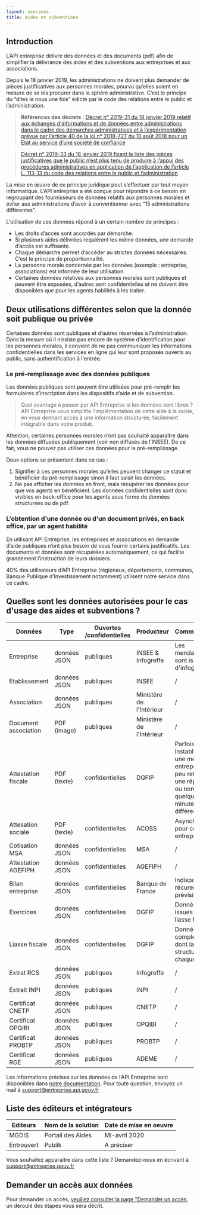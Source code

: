 ```yaml
---
layout: usecases
title: Aides et subventions
---
```


## Introduction

L’API entreprise délivre des données et des documents (pdf) afin de simplifier la délivrance des aides et des subventions aux entreprises et aux associations.

Depuis le 18 janvier 2019, les administrations ne doivent plus demander de pièces justificatives aux personnes morales, pourvu qu’elles soient en mesure de se les procurer dans la sphère administrative. C’est le principe du “dites le nous une fois” édicté par le code des relations entre le public et l’administration.

> **Références des décrets :**
> [Décret n° 2019-31 du 18 janvier 2019 relatif aux échanges d’informations et de données entre administrations dans le cadre des démarches administratives et à l’expérimentation prévue par l’article 40 de la loi n° 2018-727 du 10 août 2018 pour un Etat au service d’une société de confiance](https://https://www.legifrance.gouv.fr/eli/decret/2019/1/18/CPAJ1832097D/jo/texte)

> [Décret n° 2019-33 du 18 janvier 2019 fixant la liste des pièces justificatives que le public n’est plus tenu de produire à l’appui des procédures administratives en application de l’application de l’article L. 113-13 du code des relations entre le public et l’administration](https://https://www.legifrance.gouv.fr/affichTexte.do;jsessionid=545051CE2BCBB4B31C7610D89872D330.tplgfr23s_1?cidTexte=JORFTEXT000038029642&dateTexte=&oldAction=rechJO&categorieLien=id&idJO=JORFCONT000038029181)

La mise en œuvre de ce principe juridique peut s’effectuer par tout moyen informatique. L’API entreprise a été conçue pour répondre à ce besoin en regroupant des fournisseurs de données relatifs aux personnes morales et éviter aux administrations d’avoir à conventionner avec “15 administrations différentes”.

L’utilisation de ces données répond à un certain nombre de principes :
* Les droits d’accès sont accordés par démarche.
* Si plusieurs aides délivrées requièrent les même données, une demande d’accès est suffisante.
* Chaque démarche permet d’accéder au strictes données nécessaires. C’est le principe de proportionnalité.
* La personne morale concernée par les données (exemple : entreprise, associations) est informée de leur utilisation.
* Certaines données relatives aux personnes morales sont publiques et peuvent être exposées, d’autres sont confidentielles et ne doivent être disponibles que pour les agents habilités à les traiter.

## Deux utilisations différentes selon que la donnée soit publique ou privée

Certaines données sont publiques et d’autres réservées à l’administration. Dans la mesure où il n’existe pas encore de système d’identification pour les personnes morales, il convient de ne pas communiquer les informations confidentielles dans les services en ligne qui leur sont proposés ouverts au public, sans authentification à l'entrée.

### Le pré-remplissage avec des données publiques

Les données publiques sont peuvent être utilisées pour pré-remplir les formulaires d’inscription dans les dispositifs d’aide et de subvention. 

> Quel avantage à passer par API Entreprise si les données sont libres ? API Entreprise vous simplifie l'implémentation de cette aide à la saisie, en vous donnant accès à une information structurée, facilement intégrable dans votre produit.

Attention, certaines personnes morales n’ont pas souhaité apparaître dans les données diffusées publiquement (voir non diffusés de l’INSEE). De ce fait, vous ne pouvez pas utiliser ces données pour le pré-remplissage. 

Deux options se présentent dans ce cas :

1. Signifier à ces personnes morales qu’elles peuvent changer ce statut et bénéficier du pré-remplissage sinon il faut saisir les données.
2. Ne pas afficher les données en front, mais récupérer les données pour que vos agents en bénéficient.
Les données confidentielles sont donc visibles en back-office pour les agents sous forme de données structurées ou de pdf.

### L'obtention d'une donnée ou d'un document privés, en back office, par un agent habilité
    
En utilisant API Entreprise, les entreprises et associations en demande d’aide publiques n’ont plus besoin de vous fournir certains justificatifs. Les documents et données sont récupérées automatiquement, ce qui facilite grandement l’instruction de leurs dossiers.

40% des utilisateurs  d’API Entreprise (régionaux, départements, communes, Banque Publique d’Investissement  notamment) utilisent notre service dans ce cadre.

## Quelles sont les données autorisées pour le cas d'usage des aides et subventions ? 



| Données    | Type         | Ouvertes /confidentielles | Producteur         | Commentaires                            |
| ---------- | ------------ | ------------------------- | ------------------ | --------------------------------------- |
| Entreprise | données JSON | publiques                 | INSEE & Infogreffe | Les mendataires sont issus d'infogreffe |                                       |
| Etablissement | données JSON | publiques  | INSEE | / |
| Association | données JSON | publiques  | Ministère de l'Intérieur| / |
| Document association | PDF (image) | publiques  | Ministère de l'Intérieur | / |
| Attestation fiscale | PDF (texte) | confidentielles  | DGFIP | Parfois instables. Pour une meme entreprise l'API peu retourner une réponse ou non à quelques minutes de différence. |
| Attesation sociale | PDF (texte) | confidentielles  | ACOSS| Asynchrone pour certaines entreprises |
| Cotisation MSA | données JSON | confidentielles  | MSA | / |
| Attestation AGEFIPH | données JSON | confidentielles  | AGEFIPH | / |
| Bilan entreprise | données JSON | confidentielles  | Banque de France | Indisponibilités récurentes et prévisibles |
| Exercices | données JSON | confidentielles  | DGFIP | Données issues de la liasse fiscale |
| Liasse fiscale | données JSON | confidentielles  | DGFIP | Données complexes dont la structure varie chaque année |
| Extrat RCS | données JSON | publiques | Infogreffe| / |
| Extrait INPI | données JSON | publiques  | INPI | / |
| Certificat CNETP | données JSON | publiques  | CNETP | / |
| Certificat OPQIBI | données JSON | publiques  | OPQIBI | / |
| Certificat PROBTP | données JSON | publiques  | PROBTP | / |
| Certificat RGE | données JSON | publiques  | ADEME | / |

Les informations précises sur les données de l’API Entreprise sont disponibles dans [notre documentation](https://doc.entreprise.api.gouv.fr/#introduction).
Pour toute question, envoyez un mail à [support@entreprise.api.gouv.fr](support@entreprise.api.gouv.fr)

## Liste des éditeurs et intégrateurs


| Editeurs   | Nom de la solution | Date de mise en oeuvre |
| ---------- | ------------------ | ---------------------- |
| MGDIS      | Portail des Aides  | Mi-avril 2020          |
| Entrouvert | Publik             | A préciser             |

Vous souhaitez apparaitre dans cette liste ? Demandez-nous en écrivant à [support@entreprise.gouv.fr](support@entreprise.gouv.fr)

## Demander un accès aux données

Pour demander un accès, [veuillez consulter la page "Demander un accès](https://etalab.github.io/entreprise.api.gouv.fr/demander_un_acces/), un déroulé des étapes vous sera décrit.

       
